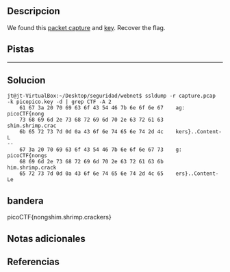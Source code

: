 ## Descripcion
We found this [packet capture](https://jupiter.challenges.picoctf.org/static/0c84d3636dd088d9fe4efd5d0d869a06/capture.pcap) and [key](https://jupiter.challenges.picoctf.org/static/0c84d3636dd088d9fe4efd5d0d869a06/picopico.key). Recover the flag.

## Pistas 
****** 
## Solucion
```
jt@jt-VirtualBox:~/Desktop/seguridad/webnet$ ssldump -r capture.pcap  -k picopico.key -d | grep CTF -A 2
    61 67 3a 20 70 69 63 6f 43 54 46 7b 6e 6f 6e 67    ag: picoCTF{nong
    73 68 69 6d 2e 73 68 72 69 6d 70 2e 63 72 61 63    shim.shrimp.crac
    6b 65 72 73 7d 0d 0a 43 6f 6e 74 65 6e 74 2d 4c    kers}..Content-L
--
    67 3a 20 70 69 63 6f 43 54 46 7b 6e 6f 6e 67 73    g: picoCTF{nongs
    68 69 6d 2e 73 68 72 69 6d 70 2e 63 72 61 63 6b    him.shrimp.crack
    65 72 73 7d 0d 0a 43 6f 6e 74 65 6e 74 2d 4c 65    ers}..Content-Le
```
## bandera
picoCTF{nongshim.shrimp.crackers}

## Notas adicionales 

## Referencias